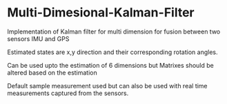 # Multi-Dimesional-Kalman-Filter

Implementation of Kalman filter for multi dimension for fusion between two sensors IMU and GPS 

Estimated states are x,y direction and their corresponding rotation angles. 

Can be used upto the estimation of 6 dimensions but Matrixes should be altered based on the estimation


Default sample measurement used but can also be used with real time measurements captured from the sensors.
